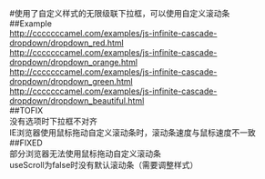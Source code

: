 #使用了自定义样式的无限级联下拉框，可以使用自定义滚动条  
##Example  
http://cccccccamel.com/examples/js-infinite-cascade-dropdown/dropdown_red.html  
http://cccccccamel.com/examples/js-infinite-cascade-dropdown/dropdown_orange.html  
http://cccccccamel.com/examples/js-infinite-cascade-dropdown/dropdown_green.html  
http://cccccccamel.com/examples/js-infinite-cascade-dropdown/dropdown_beautiful.html  
##TOFIX  
没有选项时下拉框不对齐  
IE浏览器使用鼠标拖动自定义滚动条时，滚动条速度与鼠标速度不一致  
##FIXED  
部分浏览器无法使用鼠标拖动自定义滚动条  
useScroll为false时没有默认滚动条（需要调整样式）  
